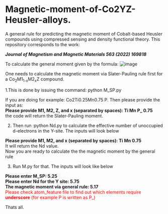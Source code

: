 # Magnetic-moment-of-Co2YZ-Heusler-alloys.
A general rule for predicting the magnetic moment of Cobalt-based Heusler compounds using compressed sensing and density functional theory.
This repository corresponds to the work:  

***Journal of Magnetism and Magnetic Materials 563 (2022) 169818***  

To calculate the general moment given by the formula:
![image](https://user-images.githubusercontent.com/27854932/232724701-ac4d3f50-8299-4521-9ce8-77d759c863ff.png)

One needs to calculate the magnetic moment via Slater-Pauling rule first for a Co<sub>2</sub>M1<sub>1-x</sub>M2<sub>x</sub>Z compound.    
     
1.This is done by issuing the command: python M_SP.py  
   
If you are doing for example: Co2Ti0.25Mn0.75 P. Then please provide the input as:  
**Please provide M1, M2, Z, and x (separated by spaces): Ti Mn P_ 0.75**  
the code will return the Slater-Pauling moment.  
   
2. Then run :python Nd.py to calculate the effective number of unoccupied d-electrons in the Y-site. The inputs will look below   
   
**Please provide M1, M2, and x (separated by spaces): Ti Mn 0.75**  
It will return the Nd value.  
Now you are ready to calculate the the magnetic moment by the general rule  
  
3. Run M.py for that. The inputs will look like below   
    
**Please enter M_SP: 5.25  
Please enter Nd for the Y site: 5.75  
The magnetic moment via general rule: 5.17**   
<span style="color:red;">Please check atom_feature file to find out which elements require **underscore** (for example P is written as P_)</span>  

Thats all.
